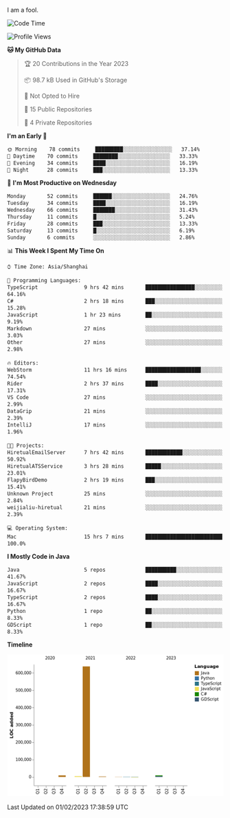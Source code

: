 I am a fool.

<!--START_SECTION:waka-->
![Code Time](http://img.shields.io/badge/Code%20Time-15%20hrs%2035%20mins-blue)

![Profile Views](http://img.shields.io/badge/Profile%20Views-150-blue)

**🐱 My GitHub Data** 

> 🏆 20 Contributions in the Year 2023
 > 
> 📦 98.7 kB Used in GitHub's Storage 
 > 
> 🚫 Not Opted to Hire
 > 
> 📜 15 Public Repositories 
 > 
> 🔑 4 Private Repositories  
 > 
**I'm an Early 🐤** 

```text
🌞 Morning    78 commits     █████████░░░░░░░░░░░░░░░░   37.14% 
🌆 Daytime    70 commits     ████████░░░░░░░░░░░░░░░░░   33.33% 
🌃 Evening    34 commits     ████░░░░░░░░░░░░░░░░░░░░░   16.19% 
🌙 Night      28 commits     ███░░░░░░░░░░░░░░░░░░░░░░   13.33%

```
📅 **I'm Most Productive on Wednesday** 

```text
Monday       52 commits     ██████░░░░░░░░░░░░░░░░░░░   24.76% 
Tuesday      34 commits     ████░░░░░░░░░░░░░░░░░░░░░   16.19% 
Wednesday    66 commits     ███████░░░░░░░░░░░░░░░░░░   31.43% 
Thursday     11 commits     █░░░░░░░░░░░░░░░░░░░░░░░░   5.24% 
Friday       28 commits     ███░░░░░░░░░░░░░░░░░░░░░░   13.33% 
Saturday     13 commits     █░░░░░░░░░░░░░░░░░░░░░░░░   6.19% 
Sunday       6 commits      ░░░░░░░░░░░░░░░░░░░░░░░░░   2.86%

```


📊 **This Week I Spent My Time On** 

```text
⌚︎ Time Zone: Asia/Shanghai

💬 Programming Languages: 
TypeScript               9 hrs 42 mins       ████████████████░░░░░░░░░   64.16% 
C#                       2 hrs 18 mins       ███░░░░░░░░░░░░░░░░░░░░░░   15.28% 
JavaScript               1 hr 23 mins        ██░░░░░░░░░░░░░░░░░░░░░░░   9.19% 
Markdown                 27 mins             ░░░░░░░░░░░░░░░░░░░░░░░░░   3.03% 
Other                    27 mins             ░░░░░░░░░░░░░░░░░░░░░░░░░   2.98%

🔥 Editors: 
WebStorm                 11 hrs 16 mins      ██████████████████░░░░░░░   74.54% 
Rider                    2 hrs 37 mins       ████░░░░░░░░░░░░░░░░░░░░░   17.31% 
VS Code                  27 mins             ░░░░░░░░░░░░░░░░░░░░░░░░░   2.99% 
DataGrip                 21 mins             ░░░░░░░░░░░░░░░░░░░░░░░░░   2.39% 
IntelliJ                 17 mins             ░░░░░░░░░░░░░░░░░░░░░░░░░   1.96%

🐱‍💻 Projects: 
HiretualEmailServer      7 hrs 42 mins       ████████████░░░░░░░░░░░░░   50.92% 
HiretualATSService       3 hrs 28 mins       █████░░░░░░░░░░░░░░░░░░░░   23.01% 
FlapyBirdDemo            2 hrs 19 mins       ███░░░░░░░░░░░░░░░░░░░░░░   15.41% 
Unknown Project          25 mins             ░░░░░░░░░░░░░░░░░░░░░░░░░   2.84% 
weijialiu-hiretual       21 mins             ░░░░░░░░░░░░░░░░░░░░░░░░░   2.39%

💻 Operating System: 
Mac                      15 hrs 7 mins       █████████████████████████   100.0%

```

**I Mostly Code in Java** 

```text
Java                     5 repos             ██████████░░░░░░░░░░░░░░░   41.67% 
JavaScript               2 repos             ████░░░░░░░░░░░░░░░░░░░░░   16.67% 
TypeScript               2 repos             ████░░░░░░░░░░░░░░░░░░░░░   16.67% 
Python                   1 repo              ██░░░░░░░░░░░░░░░░░░░░░░░   8.33% 
GDScript                 1 repo              ██░░░░░░░░░░░░░░░░░░░░░░░   8.33%

```


**Timeline**

![Chart not found](https://raw.githubusercontent.com/VeejaLiu/VeejaLiu/master/charts/bar_graph.png) 


 Last Updated on 01/02/2023 17:38:59 UTC
<!--END_SECTION:waka-->
